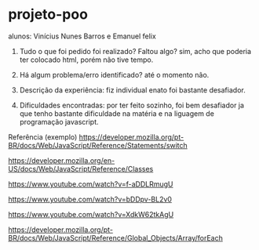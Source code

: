 # projeto-poo
alunos: Vinícius Nunes Barros e Emanuel felix


1. Tudo o que foi pedido foi realizado? Faltou algo?
sim, acho que poderia ter colocado html, porém não tive tempo.

2. Há algum problema/erro identificado?
até o momento não.

3. Descrição da experiência:
fiz individual enato foi bastante desafiador.

4. Dificuldades encontradas:
por ter feito sozinho, foi bem desafiador ja que tenho bastante dificuldade na matéria e na liguagem de programação javascript.

Referência (exemplo)
https://developer.mozilla.org/pt-BR/docs/Web/JavaScript/Reference/Statements/switch

https://developer.mozilla.org/en-US/docs/Web/JavaScript/Reference/Classes

https://www.youtube.com/watch?v=f-aDDLRmugU

https://www.youtube.com/watch?v=bDDpv-BL2v0

https://www.youtube.com/watch?v=XdkW62tkAgU

https://developer.mozilla.org/pt-BR/docs/Web/JavaScript/Reference/Global_Objects/Array/forEach
